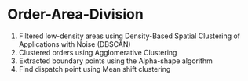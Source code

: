 # Order-Area-Division
1. Filtered low-density areas using Density-Based Spatial Clustering of Applications with Noise (DBSCAN)
2. Clustered orders using Agglomerative Clustering
3. Extracted boundary points using the Alpha-shape algorithm
4. Find dispatch point using Mean shift clustering
